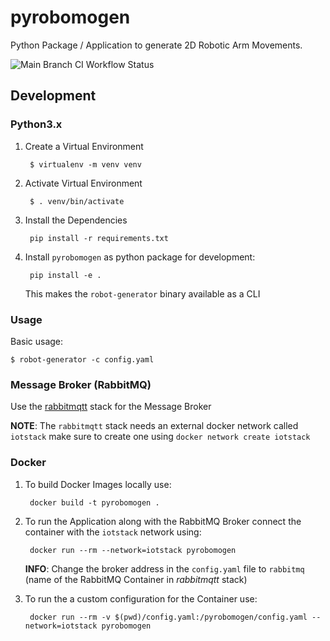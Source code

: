 # pyrobomogen

Python Package / Application to generate 2D Robotic Arm Movements.

![Main Branch CI Workflow Status](https://github.com/virtual-origami/pyrobomogen/workflows/Main%20Branch%20CI/badge.svg?branch=master)

## Development

### Python3.x

1. Create a Virtual Environment
   
        $ virtualenv -m venv venv

2. Activate Virtual Environment

        $ . venv/bin/activate 

3. Install the Dependencies

        pip install -r requirements.txt

4. Install `pyrobomogen` as python package for development:

        pip install -e .

   This makes the `robot-generator` binary available as a CLI

### Usage
Basic usage:

    $ robot-generator -c config.yaml

### Message Broker (RabbitMQ)

Use the [rabbitmqtt](https://github.com/virtual-origami/rabbitmqtt) stack for the Message Broker

__NOTE__: The `rabbitmqtt` stack needs an external docker network called `iotstack` make sure to create one using `docker network create iotstack`

### Docker

1. To build Docker Images locally use:

        docker build -t pyrobomogen .

2. To run the Application along with the RabbitMQ Broker connect the container with the `iotstack` network using:

        docker run --rm --network=iotstack pyrobomogen
    
    __INFO__: Change the broker address in the `config.yaml` file to `rabbitmq` (name of the RabbitMQ Container in _rabbitmqtt_ stack)

3. To run the a custom configuration for the Container use:

        docker run --rm -v $(pwd)/config.yaml:/pyrobomogen/config.yaml --network=iotstack pyrobomogen
